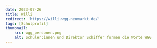 ```yaml
---
date: 2023-07-26
title: Willi
redirect: 'https://willi.wgg-neumarkt.de/'
tags: [Schulprofil]
thumbnail: 
    src: wgg_personen.png
    alt: Schüler:innen und Direktor Schiffer formen die Worte WGG
---
```


